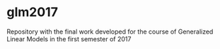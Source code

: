 # glm2017
Repository with the final work developed for the course of Generalized Linear Models in the first semester of 2017
